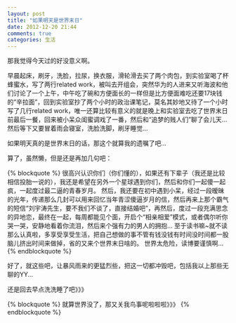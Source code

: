 ```yaml
---
layout: post
title: "如果明天是世界末日"
date: 2012-12-20 21:44
comments: true
categories: 生活
---
```


那我觉得今天过的好没意义啊。

早晨起床，刷牙，洗脸，拉尿，换衣服，滑轮滑去买了两个肉包，到实验室喝了杯蜂蜜水，写了两行related work，被叫去开组会，突然华为的人进来又听海波和他们讨论了一个上午，中午吃了碗和方便面长的一样但是比方便面难吃还要17块钱的“辛拉面”，回到实验室抄了两个小时的政治课笔记，莫名其妙地又待了一个小时写了几行related work，唯一还算比较有意义的就是晚上和实验室去吃了世界末日前最后一餐，回来被小呆众闺蜜调戏了一番，然后和“追梦的贱人们”聊了会儿天...然后等下又要冒着雨会寝室，洗脸洗脚，刷牙睡觉...

如果明天真的是世界末日的话，那这个就算我的遗嘱了吧...

<!-- more -->

算了，虽然懒，但是还是再加几句吧：

{% blockquote %}
很高兴认识你们（你们懂的），如果还有下辈子（我还是比较相信投胎一说的），我还是希望在另外一个星球遇到你们，然后和你们一起傻一起疯，一起度过最二逼的青春岁月。
然后，我还要在初中遇到小呆，经过一段暧昧的光年，传递那么几封可以用来回忆当年青涩傻逼岁月的信，然后再来上那个霸气的短信“刘宇涛先生，要不我们不谈了，直接结婚吧”，再然后，度过一段充满思念的异地恋，最终在一起，每周都能见个面，开启个“相亲相爱”模式，或者偶尔听你哭一哭，安静地看着你流泪，然后来个强有力的男人的拥抱...
至于读书嘛~就不读那么认真啦，多享受享受生活，把自己想做的事不管有钱没钱有时间没时间都一股脑儿挤出时间来做掉，省的又来个世界末日啥的。
世界太危险，读博要谨慎啊...
{% endblockquote %}

好了，就这些吧，让暴风雨来的更猛烈些，把这一切都冲毁吧，包括我以上那些无聊的YY...

还是回去早点洗洗睡了吧》》》

{% blockquote %}
就算世界没了，那又关我鸟事呢啦啦啦》》》
{% endblockquote %}
